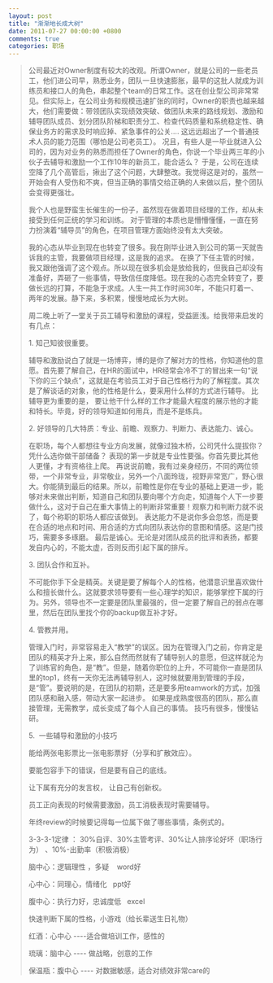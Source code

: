 ```yaml
---
layout: post
title: "渐渐地长成大树"
date: 2011-07-27 00:00:00 +0800
comments: true
categories: 职场
---
```

<blockquote><p>公司最近对Owner制度有较大的改观。所谓Owner，就是公司的一些老员工，他们进公司早，熟悉业务，团队一旦快速膨胀，最早的这批人就成为训练员和接口人的角色，串起整个team的日常工作。这在创业型公司非常常见。但实际上，在公司业务和规模迅速扩张的同时，Owner的职责也越来越大，他们需要做：带领团队实现绩效突破、做团队未来的路线规划、激励和辅导团队成员、划分团队阶梯和职责分工、检查代码质量和系统稳定性、确保业务方的需求及时响应掉、紧急事件的公关…. 这远远超出了一个普通技术人员的能力范围（哪怕是公司老员工）。 况且，有些人是一毕业就进入公司的，因为对业务的熟悉而担任了Owner的角色，你说一个毕业两三年的小伙子去辅导和激励一个工作10年的新员工，能合适么？ 于是，公司在连续空降了几个高管后，揪出了这个问题，大肆整改。我觉得这是对的，虽然一开始会有人受伤和不爽，但当正确的事情交给正确的人来做以后，整个团队会变得更强壮。</p><p>我个人也是野蛮生长催生的一份子，虽然现在做着项目经理的工作，却从未接受到任何正统的学习和训练。 对于管理的本质也是懵懵懂懂，一直在努力扮演着“辅导员”的角色，在项目管理方面始终没有太大突破。</p><p>我的心态从毕业到现在也转变了很多。我在刚毕业进入到公司的第一天就告诉我的主管，我要做项目经理，这是我的追求。 在换了下任主管的时候，我又跟他强调了这个观点。所以现在很多机会是放给我的，但我自己却没有准备好，弄砸了一些事情，导致信任度降低。现在我的心态完全转变了，要做长远的打算，不能急于求成。人生一共工作时间30年，不能只盯着一、两年的发展。静下来，多积累，慢慢地成长为大树。</p><p>周二晚上听了一堂关于员工辅导和激励的课程，受益匪浅。给我带来启发的有几点：</p><p>1. 知己知彼很重要。</p><p>辅导和激励说白了就是一场博弈，博的是你了解对方的性格，你知道他的意愿。首先要了解自己，在HR的面试中，HR经常会冷不丁的冒出来一句“说下你的三个缺点”，这就是在考验员工对于自己性格行为的了解程度。其次是了解谈话的对象，他的性格是什么，要采用什么样的方式进行辅导。 比辅导更为重要的是， 要让他干什么样的工作才能最大程度的展示他的才能和特长。毕竟，好的领导知道如何用兵，而是不是练兵。</p><p>2. 好领导的几大特质：专业、前瞻、观察力、判断力、表达能力、诚心。</p><p>在职场，每个人都想往专业方向发展，就像过独木桥，公司凭什么提拔你？凭什么选你做干部储备？ 表现的第一步就是专业性要强。你首先要比其他人更懂，才有资格往上爬。 再说说前瞻，我有过亲身经历，不同的两位领带，一个非常专业，非常敬业，另外一个八面玲珑，视野非常宽广，野心很大。你能猜到最后的结果。所以，前瞻性是你在专业的基础上更进一步，能够对未来做出判断，知道自己和团队要向哪个方向走，知道每个人下一步要做什么，这对于自己在重大事情上的判断非常重要！观察力和判断力就不说了，每个称职的职场人都应该做到。 表达能力不是说你多会忽悠，而是要在合适的地点和时间、用合适的方式向团队表达你的意图和情感。这是门技巧，需要多多琢磨。 最后是诚心。无论是对团队成员的批评和表扬，都要发自内心的，不能太虚，否则反而引起下属的排斥。</p><p>3. 团队合作和互补。</p><p>不可能你手下全是精英。关键是要了解每个人的性格，他潜意识里喜欢做什么和擅长做什么。这就要求领导要有一些心理学的知识，能够掌控下属的行为。另外，领导也不一定要是团队里最强的，但一定要了解自己的弱点在哪里，然后在团队里找个你的backup做互补才好。</p><p>4. 管教并用。</p><p>管理入门时，非常容易走入“教学”的误区。因为在管理入门之前，你肯定是团队的精英才升上来，那么自然而然就有了辅导别人的意愿，但这样就沦为了训练官的角色，是“教”。但是，随着你职位的上升，不可能你一直是团队里的top1，终有一天你无法再辅导别人，这时候就要用到管理的手段，是“管”。要说明的是，在团队的初期，还是要多用teamwork的方式，加强团队感和融入感，带动大家一起进步。 如果是成熟度很高的团队，那么直接管理，无需教学，成长变成了每个人自己的事情。 技巧有很多，慢慢钻研。</p><p>5. &nbsp;一些辅导和激励的小技巧</p><p>能给两张电影票比一张电影票好（分享和扩散效应）。</p><p>要能包容手下的错误，但是要有自己的底线。</p><p>让下属有充分的发言权， 让自己有创新权。</p><p>员工正向表现的时候需要激励，员工消极表现时需要辅导。</p><p>年终review的时候要记得每一位属下做了哪些事情，条例式的。</p><p>3-3-3-1定律 ： 30%自评、30%主管考评、30%让人排序论好坏（职场行为） 、10%-出勤率（积极消极）</p><p>脑中心：逻辑理性 ，多疑 &nbsp;&nbsp;&nbsp;word好</p><p>心中心：同理心，情绪化 &nbsp;&nbsp;ppt好</p><p>腹中心：执行力好，忠诚度低 &nbsp;&nbsp;excel</p><p>快速判断下属的性格，小游戏（给长辈送生日礼物）</p><p>红酒：心中心 ----适合做培训工作，感性的 &nbsp;</p><p>琉璃：脑中心 ---- 做战略，创意的工作</p><p>保温瓶：腹中心 ---- 对数据敏感，适合对绩效非常care的</p></blockquote><p><br><br><br><br></p>
